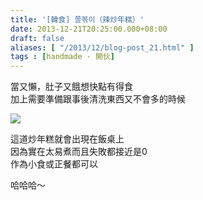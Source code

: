 ```yaml
---
title: '[韓食] 쫄볶이（辣炒年糕）'
date: 2013-12-21T20:25:00.000+08:00
draft: false
aliases: [ "/2013/12/blog-post_21.html" ]
tags : [handmade - 開伙]
---
```


當又懶，肚子又餓想快點有得食  
加上需要準備跟事後清洗東西又不會多的時候  

![](/images/tteokbokki.jpg)

這道炒年糕就會出現在飯桌上  
因為實在太易煮而且失敗都接近是0  
作為小食或正餐都可以  
  
  
哈哈哈～

